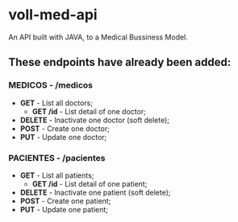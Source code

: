 # voll-med-api
An API built with JAVA, to a Medical Bussiness Model.

## These endpoints have already been added:
### MEDICOS - /medicos
- **GET** - List all doctors;
  - **GET /id** - List detail of one doctor;
- **DELETE** - Inactivate one doctor (soft delete);
- **POST** - Create one doctor;
- **PUT** - Update one doctor;
### PACIENTES - /pacientes
- **GET** - List all patients;
  - **GET /id** - List detail of one patient;
- **DELETE** - Inactivate one patient (soft delete);
- **POST** - Create one patient;
- **PUT** - Update one patient;

